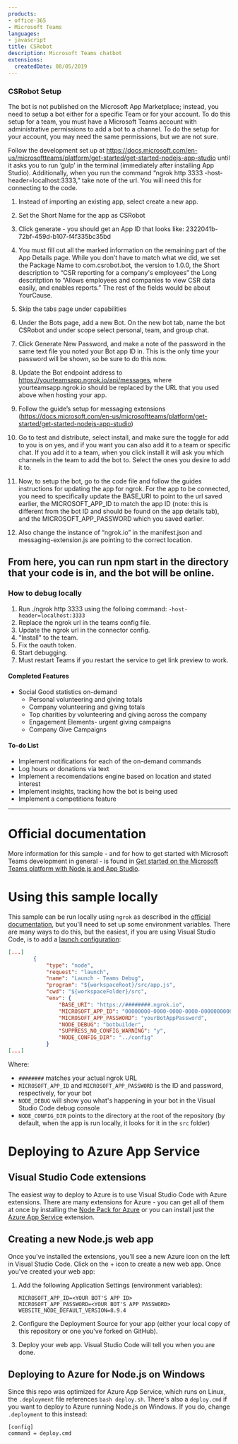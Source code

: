 ```yaml
---
products:
- office-365
- Microsoft Teams
languages:
- javascript
title: CSRobot
description: Microsoft Teams chatbot 
extensions:
  createdDate: 08/05/2019
---
```

### CSRobot Setup

The bot is not published on the Microsoft App Marketplace; instead, you need to setup a bot either for a specific Team or for your account. To do this setup for a team, you must have a Microsoft Teams account with administrative permissions to add a bot to a channel. To do the setup for your account, you may need the same permissions, but we are not sure.

Follow the development set up at https://docs.microsoft.com/en-us/microsoftteams/platform/get-started/get-started-nodejs-app-studio until it asks you to run ‘gulp’ in the terminal (immediately after installing App Studio). Additionally, when you run the command “ngrok http 3333 -host-header=localhost:3333,” take note of the url. You will need this for connecting to the code.

1. Instead of importing an existing app, select create a new app.

2. Set the Short Name for the app as CSRobot

3. Click generate - you should get an App ID that looks like: 2322041b-72bf-459d-b107-f4f335bc35bd

4. You must fill out all the marked information on the remaining part of the App Details page. While you don’t have to match what we did, we set the Package Name to com.csrobot.bot, the version to 1.0.0, the Short description to “CSR reporting for a company's employees” the Long descritption to “Allows employees and companies to view CSR data easily, and enables reports.” The rest of the fields would be about YourCause.

5. Skip the tabs page under capabilities

6. Under the Bots page, add a new Bot. On the new bot tab, name the bot CSRobot and under scope select personal, team, and group chat.

7. Click Generate New Password, and make a note of the password in the same text file you noted your Bot app ID in. This is the only time your password will be shown, so be sure to do this now.

8. Update the Bot endpoint address to https://yourteamsapp.ngrok.io/api/messages, where yourteamsapp.ngrok.io should be replaced by the URL that you used above when hosting your app.

9. Follow the guide’s setup for messaging extensions (https://docs.microsoft.com/en-us/microsoftteams/platform/get-started/get-started-nodejs-app-studio)

10. Go to test and distribute, select install, and make sure the toggle for add to you is on yes, and if you want you can also add it to a team or specific chat. If you add it to a team, when you click install it will ask you which channels in the team to add the bot to. Select the ones you desire to add it to.

11. Now, to setup the bot, go to the code file and follow the guides instructions for updating the app for ngrok. For the app to be connected, you need to specifically update the BASE_URI to point to the url saved earlier, the MICROSOFT_APP_ID to match the app ID (note: this is different from the bot ID and should be found on the app details tab), and the MICROSOFT_APP_PASSWORD which you saved earlier.

12. Also change the instance of “ngrok.io” in the manifest.json and messaging-extension.js are pointing to the correct location.

From here, you can run npm start in the directory that your code is in, and the bot will be online.
---

### How to debug locally

1. Run ./ngrok http 3333 using the folloing command: ```-host-header=localhost:3333 ```
2. Replace the ngrok url in the teams config file.
3. Update the ngrok url in the connector config.
4. "Install" to the team.
5. Fix the oauth token.
6. Start debugging.
7. Must restart Teams if you restart the service to get link preview to work.


#### Completed Features

* Social Good statistics on-demand
  - Personal volunteering and giving totals
  - Company volunteering and giving totals
  - Top charities by volunteering and giving across the company
  - Engagement Elements- urgent giving campaigns
  - Company Give Campaigns

#### To-do List

* Implement notifications for each of the on-demand commands
* Log hours or donations via text
* Implement a recomendations engine based on location and stated interest
* Implement insights, tracking how the bot is being used
* Implement a competitions feature

---
# Official documentation

More information for this sample - and for how to get started with Microsoft Teams development in general - is found in [Get started on the Microsoft Teams platform with Node.js and App Studio](https://docs.microsoft.com/en-us/microsoftteams/platform/get-started/get-started-nodejs-app-studio).

# Using this sample locally

This sample can be run locally using `ngrok` as described in the [official documentation](https://docs.microsoft.com/en-us/microsoftteams/platform/get-started/get-started-nodejs-app-studio), but you'll need to set up some environment variables. There are many ways to do this, but the easiest, if you are using Visual Studio Code, is to add a [launch configuration](https://code.visualstudio.com/Docs/editor/debugging#_launch-configurations):

```json
[...]
        {
            "type": "node",
            "request": "launch",
            "name": "Launch - Teams Debug",
            "program": "${workspaceRoot}/src/app.js",
            "cwd": "${workspaceFolder}/src",
            "env": {
                "BASE_URI": "https://########.ngrok.io",
                "MICROSOFT_APP_ID": "00000000-0000-0000-0000-000000000000",
                "MICROSOFT_APP_PASSWORD": "yourBotAppPassword",
                "NODE_DEBUG": "botbuilder",
                "SUPPRESS_NO_CONFIG_WARNING": "y",
                "NODE_CONFIG_DIR": "../config"
            }
[...]
```

Where:

* `########` matches your actual ngrok URL
* `MICROSOFT_APP_ID` and `MICROSOFT_APP_PASSWORD` is the ID and password, respectively, for your bot
* `NODE_DEBUG` will show you what's happening in your bot in the Visual Studio Code debug console
* `NODE_CONFIG_DIR` points to the directory at the root of the repository (by default, when the app is run locally, it looks for it in the `src` folder)

# Deploying to Azure App Service

## Visual Studio Code extensions

The easiest way to deploy to Azure is to use Visual Studio Code with Azure extensions. There are many extensions for Azure - you can get all of them at once by installing the [Node Pack for Azure](https://marketplace.visualstudio.com/items?itemName=ms-vscode.vscode-node-azure-pack) or you can install just the [Azure App Service](https://marketplace.visualstudio.com/items?itemName=ms-azuretools.vscode-azureappservice) extension.

## Creating a new Node.js web app

Once you've installed the extensions, you'll see a new Azure icon on the left in Visual Studio Code. Click on the + icon to create a new web app. Once you've created your web app:

1. Add the following Application Settings (environment variables):

   ```
   MICROSOFT_APP_ID=<YOUR BOT'S APP ID>
   MICROSOFT_APP_PASSWORD=<YOUR BOT'S APP PASSWORD>
   WEBSITE_NODE_DEFAULT_VERSION=8.9.4
   ```

1. Configure the Deployment Source for your app (either your local copy of this repository or one you've forked on GitHub).
1. Deploy your web app. Visual Studio Code will tell you when you are done.

## Deploying to Azure for Node.js on Windows

Since this repo was optimized for Azure App Service, which runs on Linux, the `.deployment` file references `bash deploy.sh`. There's also a `deploy.cmd` if you want to deploy to Azure running Node.js on Windows. If you do, change `.deployment` to this instead:

```
[config]
command = deploy.cmd
```
